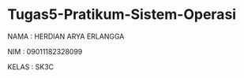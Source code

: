 # Tugas5-Pratikum-Sistem-Operasi


NAMA  : HERDIAN ARYA ERLANGGA


NIM   : 09011182328099


KELAS : SK3C
